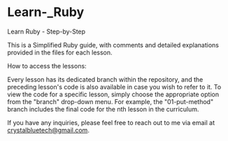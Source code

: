 # Learn-_Ruby

Learn Ruby - Step-by-Step

This is a Simplified Ruby guide, with comments and detailed explanations provided in the files for each lesson.

How to access the lessons:

Every lesson has its dedicated branch within the repository, and the preceding lesson's code is also available in case you wish to refer to it. To view the code for a specific lesson, simply choose the appropriate option from the "branch" drop-down menu. For example, the "01-put-method" branch includes the final code for the nth lesson in the curriculum.

If you have any inquiries, please feel free to reach out to me via email at crystalbluetech@gmail.com.
